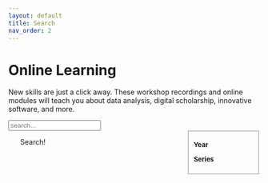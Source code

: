 ```yaml
---
layout: default
title: Search
nav_order: 2
---
```


<!-- https://jekyllrb.com/tutorials/csv-to-table/ -->
<!-- https://github.com/christian-fei/Simple-Jekyll-Search -->

<script type="text/javascript">
   var sheet = (function() {
      var style = document.createElement("style");
      style.appendChild(document.createTextNode(""));
      document.head.appendChild(style);
      return style.sheet;
   })();

   sheet.insertRule("a { target: _top }", 1);
</script>

# Online Learning

New skills are just a click away. These workshop recordings and online modules will teach you about data analysis, digital scholarship, innovative software, and more.

<div id="search-container">

<input type="text" id="search-inputt" placeholder="search...">

<div style="display:flex">

<div style="width: 70%; padding-right: 1em">
<ul id="results-container">
Search!
</ul>
</div>


<div style="width: 30%; font-size: small">
<fieldset>

<div id="yearsFilters">

<b>Year</b><br>

</div>

<div id="seriesFilters">

<b>Series</b><br>

</div>


</fieldset>
</div>

</div>

</div>

<!-- Script pointing to search-script.js -->
<script src="{{site.github_repo_url}}assets/javascript/search-script.js" type="text/javascript"></script>
<script src="{{site.github_repo_url}}assets/javascript/jquery.js"></script>

<script>
var json = "";
$.getJSON('data.json', function(obj) {
    json = obj;
});

var search = "";
$.getJSON('search.json', function(obj) {
    search = obj;
});

function getProperty(title, prop) {
  return json[title][prop];    
}

var title = "";

var sjs = SimpleJekyllSearch({
  searchInput: document.getElementById('search-inputt'),
  resultsContainer: document.getElementById('results-container'),
  json: "search.json",
  noResultsText: 'No result found!',
  limit: 100,
  fuzzy: true,
  searchResultTemplate: '
  <li> <!-- {title} -->
    <p>
      <a href="{url}">{title}</a>
    </p>
  </li>
  ',
  templateMiddleware: function(prop, value, template) {
    if (prop === 'title') {
      title = value;
    }

    if (prop === 'tags') {
      var strr = "";
      function createHTMLTag(tag) { return `<p class="label">${tag}</p>`;}
      function createTag(tag) { strr = strr.concat(" ", createHTMLTag(tag));  }
      value = value.split(", ");
      value.forEach(createTag);
      const regex = /\*/i;
      return strr;
    }

    if (prop === 'url' || prop === 'description') {
      return getProperty(title, prop);
    }
  }
})
</script>
